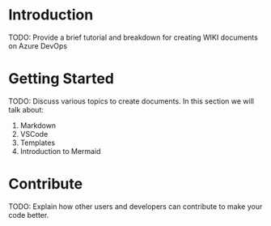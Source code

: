 # Introduction 
TODO: Provide a brief tutorial and breakdown for creating WIKI documents on Azure DevOps

# Getting Started
TODO: Discuss various topics to create documents. In this section we will talk about:

1.	Markdown
2.	VSCode
3.	Templates
4.	Introduction to Mermaid

# Contribute
TODO: Explain how other users and developers can contribute to make your code better. 
